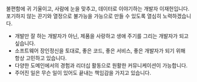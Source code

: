 불편함에 귀 기울이고, 사람에 눈을 맞추고, 데이터로 이야기하는 개발자 이재헌입니다.   
포기하지 않는 끈기와 열정으로 불가능을 가능으로 만들 수 있도록 열심히 노력하겠습니다.  


- 개발만 잘 하는 개발자가 아닌, 제품을 사랑하고 생애 주기를 그리는 개발자가 되고 싶습니다.
- 소프트웨어 장인정신을 토대로, 좋은 코드, 좋은 서비스, 좋은 개발자가 되기 위해 항상 고민하고 있습니다.
- 다양한 도메인에서의 경험과 리더십 활동으로 원활한 커뮤니케이션이 가능합니다.
- 주어진 일은 무슨 일이 있어도 끝내는 책임감을 가지고 있습니다.